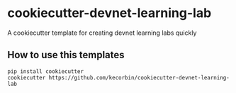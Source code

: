 # cookiecutter-devnet-learning-lab

A cookiecutter template for creating devnet learning labs quickly


## How to use this templates

    pip install cookiecutter
    cookiecutter https://github.com/kecorbin/cookiecutter-devnet-learning-lab
